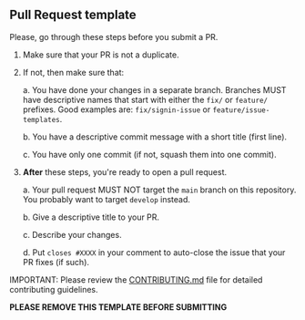 ## Pull Request template
Please, go through these steps before you submit a PR.

1. Make sure that your PR is not a duplicate.
2. If not, then make sure that:

    a. You have done your changes in a separate branch. Branches MUST have descriptive names that start with either the `fix/` or `feature/` prefixes. Good examples are: `fix/signin-issue` or `feature/issue-templates`.

    b. You have a descriptive commit message with a short title (first line).

    c. You have only one commit (if not, squash them into one commit).

3. **After** these steps, you're ready to open a pull request.

    a. Your pull request MUST NOT target the `main` branch on this repository. You probably want to target `develop` instead.

    b. Give a descriptive title to your PR.

    c. Describe your changes.

    d. Put `closes #XXXX` in your comment to auto-close the issue that your PR fixes (if such).

IMPORTANT: Please review the [CONTRIBUTING.md](../CONTRIBUTING.md) file for detailed contributing guidelines.

**PLEASE REMOVE THIS TEMPLATE BEFORE SUBMITTING**